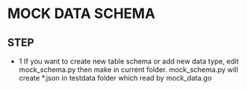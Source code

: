 # MOCK DATA SCHEMA

## STEP

* 1 If you want to create new table schema or add new data type, edit mock_schema.py then make in current folder. mock_schema.py will create *.json in testdata folder which read by mock_data.go
